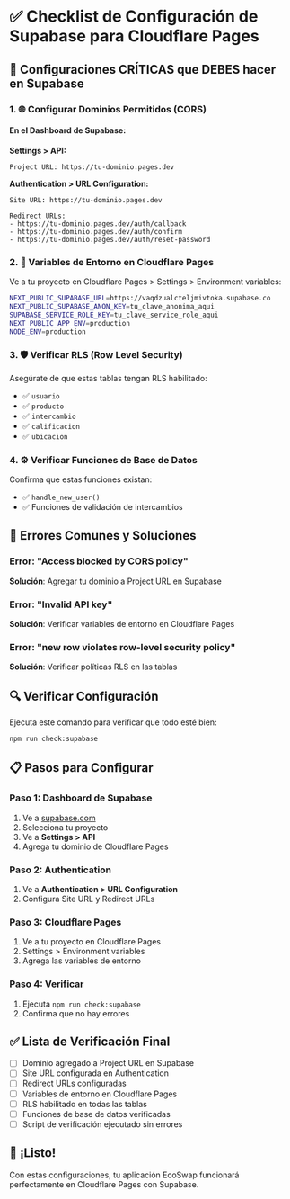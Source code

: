 # ✅ Checklist de Configuración de Supabase para Cloudflare Pages

## 🎯 Configuraciones CRÍTICAS que DEBES hacer en Supabase

### 1. **🌐 Configurar Dominios Permitidos (CORS)**

#### En el Dashboard de Supabase:

**Settings > API:**
```
Project URL: https://tu-dominio.pages.dev
```

**Authentication > URL Configuration:**
```
Site URL: https://tu-dominio.pages.dev

Redirect URLs:
- https://tu-dominio.pages.dev/auth/callback
- https://tu-dominio.pages.dev/auth/confirm  
- https://tu-dominio.pages.dev/auth/reset-password
```

### 2. **🔑 Variables de Entorno en Cloudflare Pages**

Ve a tu proyecto en Cloudflare Pages > Settings > Environment variables:

```bash
NEXT_PUBLIC_SUPABASE_URL=https://vaqdzualcteljmivtoka.supabase.co
NEXT_PUBLIC_SUPABASE_ANON_KEY=tu_clave_anonima_aqui
SUPABASE_SERVICE_ROLE_KEY=tu_clave_service_role_aqui
NEXT_PUBLIC_APP_ENV=production
NODE_ENV=production
```

### 3. **🛡️ Verificar RLS (Row Level Security)**

Asegúrate de que estas tablas tengan RLS habilitado:
- ✅ `usuario`
- ✅ `producto` 
- ✅ `intercambio`
- ✅ `calificacion`
- ✅ `ubicacion`

### 4. **⚙️ Verificar Funciones de Base de Datos**

Confirma que estas funciones existan:
- ✅ `handle_new_user()`
- ✅ Funciones de validación de intercambios

## 🚨 Errores Comunes y Soluciones

### Error: "Access blocked by CORS policy"
**Solución**: Agregar tu dominio a Project URL en Supabase

### Error: "Invalid API key" 
**Solución**: Verificar variables de entorno en Cloudflare Pages

### Error: "new row violates row-level security policy"
**Solución**: Verificar políticas RLS en las tablas

## 🔍 Verificar Configuración

Ejecuta este comando para verificar que todo esté bien:

```bash
npm run check:supabase
```

## 📋 Pasos para Configurar

### Paso 1: Dashboard de Supabase
1. Ve a [supabase.com](https://supabase.com)
2. Selecciona tu proyecto
3. Ve a **Settings > API**
4. Agrega tu dominio de Cloudflare Pages

### Paso 2: Authentication
1. Ve a **Authentication > URL Configuration**
2. Configura Site URL y Redirect URLs

### Paso 3: Cloudflare Pages
1. Ve a tu proyecto en Cloudflare Pages
2. Settings > Environment variables
3. Agrega las variables de entorno

### Paso 4: Verificar
1. Ejecuta `npm run check:supabase`
2. Confirma que no hay errores

## ✅ Lista de Verificación Final

- [ ] Dominio agregado a Project URL en Supabase
- [ ] Site URL configurada en Authentication
- [ ] Redirect URLs configuradas
- [ ] Variables de entorno en Cloudflare Pages
- [ ] RLS habilitado en todas las tablas
- [ ] Funciones de base de datos verificadas
- [ ] Script de verificación ejecutado sin errores

## 🎉 ¡Listo!

Con estas configuraciones, tu aplicación EcoSwap funcionará perfectamente en Cloudflare Pages con Supabase.

